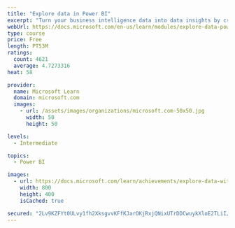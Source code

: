 ```yaml
---
title: "Explore data in Power BI"
excerpt: "Turn your business intelligence data into data insights by creating and configuring Power BI dashboards."
webUrl: https://docs.microsoft.com/en-us/learn/modules/explore-data-power-bi/
type: course
price: Free
length: PT53M
ratings:
  count: 4621
  average: 4.7273316
heat: 58

provider:
  name: Microsoft Learn
  domain: microsoft.com
  images:
    - url: /assets/images/organizations/microsoft.com-50x50.jpg
      width: 50
      height: 50

levels:
  - Intermediate

topics:
  - Power BI

images:
  - url: https://docs.microsoft.com/learn/achievements/explore-data-with-power-bi-desktop-social.png
    width: 800
    height: 400
    isCached: true

secured: "2Lv9KZFYt0ULvy1fh2XksgvvKFfKJarOKjRxjQNixUTrDDCwuykXloE2TLiI/oIlgNgJdR4T/TdRPw6NROleipKWYhV5wJqruFfuQ4duJdmnkuqTkVxAbXZTilM9FTugXayrhtNXisPSV6j/WW8hLGw2u43evTbpFuJxTYMsxapEJ75712TCnUg9bvLB5Su+GlGReONXIN3lr0szXLcXAZ7Ye7EMvgh3fs/vmiU2TLZIsYIt+B203fpWxumzATYDHpDcxsz001TooDTvbhHof9q6i7wcsGhBLK535Hm75heuGMGrzYWLb5DuKfRPlOZPn+XblVOEVQL2L56SR+erL0C5w40fJ15G8b+yr9aW7kw+As0ecuslUc9LF8N6hulZdkCcJMlTlmbLSwo0pxHdo8hbs9hNGf5WW/9IEMEOWck=;3n1z1rRennFjpd+hWplKmw=="
---
```


